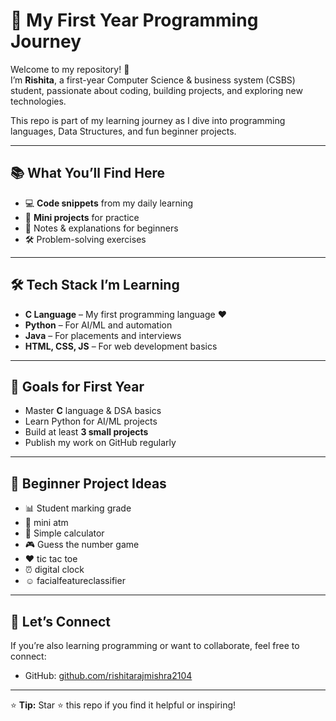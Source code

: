 # 🚀 My First Year Programming Journey

Welcome to my repository! 🎉  
I’m **Rishita**, a first-year Computer Science & business system (CSBS) student, passionate about coding, building projects, and exploring new technologies.  

This repo is part of my learning journey as I dive into programming languages, Data Structures, and fun beginner projects.

---

## 📚 What You’ll Find Here
- 💻 **Code snippets** from my daily learning  
- 📂 **Mini projects** for practice  
- 📓 Notes & explanations for beginners  
- 🛠️ Problem-solving exercises  

---

## 🛠️ Tech Stack I’m Learning
- **C Language** – My first programming language ❤️  
- **Python** – For AI/ML and automation  
- **Java** – For placements and interviews  
- **HTML, CSS, JS** – For web development basics  

---

## 🎯 Goals for First Year
- Master **C** language & DSA basics  
- Learn Python for AI/ML projects  
- Build at least **3 small projects**  
- Publish my work on GitHub regularly  

---

## 🧠 Beginner Project Ideas
- 📊 Student marking grade 
- 🏧 mini atm
- 🧮 Simple calculator  
- 🎮 Guess the number game  
- ❤️ tic tac toe 
- ⏰ digital clock
- ☺️ facialfeatureclassifier


---

## 🤝 Let’s Connect
If you’re also learning programming or want to collaborate, feel free to connect:

- GitHub: [github.com/rishitarajmishra2104](https://github.com/rishitarajmishra2104)

---

⭐ **Tip:** Star ⭐ this repo if you find it helpful or inspiring!
